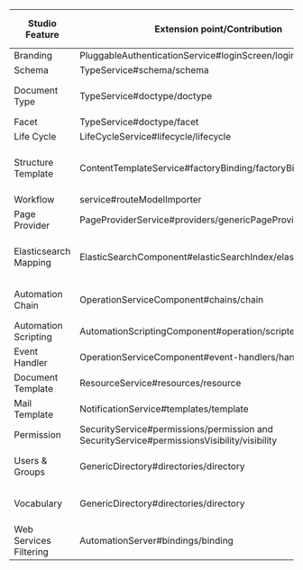| Studio Feature   | Extension point/Contribution                  | Default merge behavior           |
|----------------------|------------------------------------------------------------------|--------------------------------------------|
| Branding      | PluggableAuthenticationService#loginScreen/loginScreenConfig  | Override                 |
| Schema       | TypeService#schema/schema                    | Override                 |
| Document Type    | TypeService#doctype/doctype                   | Merge (selectable in UI)         |
| Facet        | TypeService#doctype/facet                    | Override                 |
| Life Cycle     | LifeCycleService#lifecycle/lifecycle              | Override                 |
| Structure Template | ContentTemplateService#factoryBinding/factoryBinding      | Override (should be selectable in UI)   |
| Workflow      | service#routeModelImporter                    | Override                 |
| Page Provider    | PageProviderService#providers/genericPageProvider        | Override                 |
| Elasticsearch Mapping| ElasticSearchComponent#elasticSearchIndex/elasticSearchIndex   | Append (after NXS-6777 is deployed)    |
| Automation Chain  | OperationServiceComponent#chains/chain              | Not Allowed (will fail at deployment)   |
| Automation Scripting | AutomationScriptingComponent#operation/scriptedOperation     | Override                 |
| Event Handler    | OperationServiceComponent#event-handlers/handler        | Merge                   |
| Document Template  | ResourceService#resources/resource                | Override                 |
| Mail Template    | NotificationService#templates/template              | Override                 |
| Permission     | SecurityService#permissions/permission and SecurityService#permissionsVisibility/visibility | N/A and Merge |
| Users & Groups   | GenericDirectory#directories/directory              | Merge (but dataFile is overridden)    |
| Vocabulary     | GenericDirectory#directories/directory                        | Merge (but dataFile is overridden)    |
|Web Services Filtering  |AutomationServer#bindings/binding              | Override
